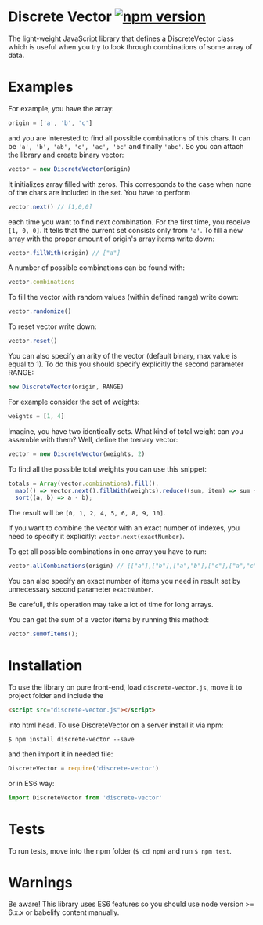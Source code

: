 # Discrete Vector [![npm version](https://badge.fury.io/js/discrete-vector.svg)](https://badge.fury.io/js/discrete-vector)

The light-weight JavaScript library that defines a DiscreteVector class
which is useful when you try to look through combinations of some array of data.

# Examples

For example, you have the array:
``` javascript
origin = ['a', 'b', 'c']
```
and you are interested to find all possible combinations of this chars.
It can be `'a', 'b', 'ab', 'c', 'ac', 'bc'` and finally `'abc'`.
So you can attach the library and create binary vector:
``` javascript
vector = new DiscreteVector(origin)
```
It initializes array filled with zeros.
This corresponds to the case when none of the chars are included in the set.
You have to perform
``` javascript
vector.next() // [1,0,0]
```
each time you want to find next combination.
For the first time, you receive `[1, 0, 0]`.
It tells that the current set consists only from `'a'`.
To fill a new array with the proper amount of origin's array items write down:
``` javascript
vector.fillWith(origin) // ["a"]
```

A number of possible combinations can be found with:
``` javascript
vector.combinations
```
To fill the vector with random values (within defined range) write down:
``` javascript
vector.randomize()
```
To reset vector write down:
``` javascript
vector.reset()
```

You can also specify an arity of the vector (default binary, max value is equal to 1).
To do this you should specify explicitly the second parameter RANGE:
``` javascript
new DiscreteVector(origin, RANGE)
```
For example consider the set of weights:
``` javascript
weights = [1, 4]
```
Imagine, you have two identically sets.
What kind of total weight can you assemble with them?
Well, define the trenary vector:
``` javascript
vector = new DiscreteVector(weights, 2)
```
To find all the possible total weights you can use this snippet:
``` javascript
totals = Array(vector.combinations).fill().
  map(() => vector.next().fillWith(weights).reduce((sum, item) => sum + item, 0)).
  sort((a, b) => a - b);
```
The result will be `[0, 1, 2, 4, 5, 6, 8, 9, 10]`.

If you want to combine the vector with an exact number of indexes, you need to specify it explicitly: `vector.next(exactNumber)`.

To get all possible combinations in one array you have to run:
``` javascript
vector.allCombinations(origin) // [["a"],["b"],["a","b"],["c"],["a","c"],["b","c"],["a","b","c"],[]]
```
You can also specify an exact number of items you need in result set by unnecessary second parameter `exactNumber`.

Be carefull, this operation may take a lot of time for long arrays.

You can get the sum of a vector items by running this method:
``` javascript
vector.sumOfItems();
```


# Installation

To use the library on pure front-end, load `discrete-vector.js`,
move it to project folder and include the
``` html
<script src="discrete-vector.js"></script>
```
into html head.
To use DiscreteVector on a server install it via npm:
```
$ npm install discrete-vector --save
```
and then import it in needed file:
``` javascript
DiscreteVector = require('discrete-vector')
```
or in ES6 way:
``` javascript
import DiscreteVector from 'discrete-vector'
```

# Tests

To run tests, move into the npm folder (`$ cd npm`) and run `$ npm test`.

# Warnings

Be aware! This library uses ES6 features so you should use node version >= 6.x.x or babelify content manually.
